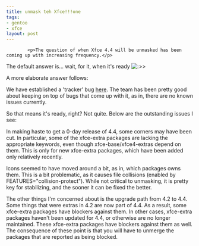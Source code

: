 ```yaml
--- 
title: unmask teh Xfce!!!one
tags: 
- gentoo
- xfce
layout: post
---
```


			<p>The question of when Xfce 4.4 will be unmasked has been coming up with increasing frequency.</p>

<p>The default answer is... wait, for it, when it's ready <img src="http://planet.gentoo.org/developers/rsc/smilies/icon_mrgreen.gif" alt=":&gt;&gt;" class="middle"></p>

<p>A more elaborate answer follows:</p>

<p>We have established a 'tracker' bug <a href="https://bugs.gentoo.org/show_bug.cgi?id=163143">here</a>. The team has been pretty good about keeping on top of bugs that come up with it, as in, there are no known issues currently.</p>

<p>So that means it's ready, right? Not quite. Below are the outstanding issues I see:</p>

<p>In making haste to get a 0-day release of 4.4, some corners may have been cut. In particular, some of the xfce-extra packages are lacking the appropriate keywords, even though xfce-base/xfce4-extras depend on them. This is only for new xfce-extra packages, which have been added only relatively recently.</p>

<p>Icons seemed to have moved around a bit, as in, which packages owns them. This is a bit problematic, as it causes file collisions (enabled by FEATURES="collision-protect"). While not critical to unmasking, it is pretty key for stabilizing, and the sooner it can be fixed the better.</p>

<p>The other things I'm concerned about is the upgrade path from 4.2 to 4.4. Some things that were extras in 4.2 are now part of 4.4. As a result, some xfce-extra packages have blockers against them. In other cases, xfce-extra packages haven't been updated for 4.4, or otherwise are no longer maintained. These xfce-extra packages have blockers against them as well. The consequence of these point is that you will have to unmerge the packages that are reported as being blocked.
</p>					
